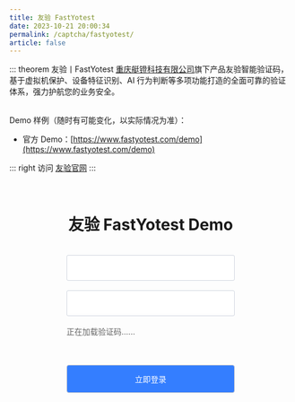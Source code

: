 ```yaml
---
title: 友验 FastYotest
date: 2023-10-21 20:00:34
permalink: /captcha/fastyotest/
article: false
---
```


::: theorem 友验丨FastYotest
[重庆艇镫科技有限公司](https://www.tianyancha.com/company/3383368171)旗下产品友验智能验证码，基于虚拟机保护、设备特征识别、AI 行为判断等多项功能打造的全面可靠的验证体系，强力护航您的业务安全。

<br>
Demo 样例（随时有可能变化，以实际情况为准）：
<br>

- 官方 Demo：[https://www.fastyotest.com/demo](https://www.fastyotest.com/demo)<Badge text="本页使用" type="error" vertical="middle"/>

::: right
访问 [友验官网](https://www.fastyotest.com/)
:::

<!-- <iframe src="https://www.fastyotest.com/demo" scrolling="no" height="550px"></iframe> -->

<br>

<style>
    h1 span {
        font-family: -apple-system, BlinkMacSystemFont, "Segoe UI", Roboto, Oxygen, Ubuntu, Cantarell, "Fira Sans", "Droid Sans", "Helvetica Neue", sans-serif;
        font-weight: normal;    
    }
    .fastyotest-submit {
        background: #347eff;
        border-radius: 4px;
        margin: 20px 0;
        display: inline-block;
        width: 300px;
        height: 50px;
        box-sizing: border-box;
        border: 1px solid #ccc;
        color: #fff;
        cursor: pointer;
        font-size: 14px;
        line-height: 49px;
    }
    .fastyotest-submit:hover {
        background: #1A73E8;
    }
    .fastyotest-input {
        display: inline-block;
        width: 300px;
        padding: 12px;
        border: 1px solid #d1d6e0;
        background-color: #fff;
        position: relative;
        cursor: pointer;
        -webkit-box-sizing: border-box;
        box-sizing: border-box;
        border-radius: 3px;
        color: #292f3a;
        font-size: 14px;
        line-height: 20px;
    }
    #fastyotest-captcha {
        width: 300px;
        height: 50px;
        display: inline-block;
    }
    .fastyotest-show {
        display: block;
    }
    #fastyotest-wait {
        text-align: left;
        color: #666;
        margin: 0;
        font-size: 14px;
    }
</style>
<div style="text-align: center">
    <h1>友验 FastYotest Demo <Badge text="风控模型：登陆/注册/找回密码" type="tip" vertical="top"/></h1>
    <form id="form">
        <br>
        <div>
            <input type="text" :placeholder="'\ue614 请输入账号'" id="username" maxlength="" class="iconfont fastyotest-input">
        </div>
        <br>
        <div>
            <input type="text" :placeholder="'\ue69c 请输入密码'" id="password" maxlength="" class="iconfont fastyotest-input">
        </div>
        <br>
        <div>
            <div id="fastyotest-captcha">
                <p id="fastyotest-wait" class="fastyotest-show">正在加载验证码......</p>
            </div>
        </div>
        <input class="fastyotest-submit" id="submit" type="submit" value="立即登录">
    </form>
</div>
<script src="https://static.fastyotest.com/assets/yotest.3b35648f.js"></script>
<script>
    var yoToken = '';
    setTimeout(function() {
        initYoTest.default({
            accessId: '8a81edbda36d5acccc2510fc19886cb9',
        }, function(captcha){
            captcha.appendTo('#fastyotest-captcha');
            captcha.onSuccess(function(result) {
                yoToken = result.token;
                console.log(result.token, result.verified);
            });
            // captcha.onReady(function() {
            //     console.log('FastYotest captcha is ready.');
            // }).onShow(function(){
            //     // 当验证弹窗弹出时后会进行onShow的调用
            //     console.log('captcha showed');
            // }).onSuccess(function(result) {
            //     // 验证成功后通过onSuccess回调得到token和verified结果
            //     console.log(result.token, result.verified);
            // }).onError(function(error) {
            //     // 验证出现任何失败时，通过onError回调透传错误信息
            //     console.log(error.code, error.message);
            // }).onClose(function() {
            //     // 当验证弹窗关闭后会进行onClose的调用
            //     console.log('captcha closed');
            // });
        });
        $('#submit').click(function (e) {
            if (!yoToken) {
                e.preventDefault();
                return alert('请先完成验证！');
            }
            $.ajax({
                url: 'https://api.spiderapi.cn/fastyotest/login',
                type: 'POST',
                dataType: 'json',
                data: {
                    username: $('#username').val(),
                    password: $('#password').val(),
                    token: yoToken
                },
                success: function (data) {
                    console.log('data:', data);
                    if (data.code === 200) {
                        alert('登录成功！');
                    } else {
                        alert('登录失败，请重新验证！');
                    }
                }
            });
        });
    }, 500)
</script>
